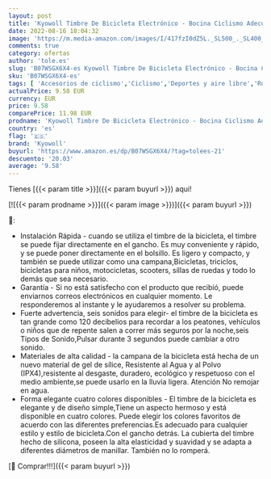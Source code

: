 ```yaml
---
layout: post
title: 'Kyowoll Timbre De Bicicleta Electrónico - Bocina Ciclismo Adecuado para Ciclismo al Aire Libre Uso Accesorios bocina de Bicicleta de Bell del Manillar Portátil eléctricos Campanas 120 dB  Negro '
date: 2022-08-16 18:04:32
image: 'https://m.media-amazon.com/images/I/417fzI0dZ5L._SL500_._SL400_.jpg'
comments: true
category: ofertas
author: 'tole.es'
slug: 'B07WSGX6X4-es Kyowoll Timbre De Bicicleta Electrónico - Bocina Ciclismo...'
sku: 'B07WSGX6X4-es'
tags: [ 'Accesorios de ciclismo','Ciclismo','Deportes y aire libre','Ropa y equipo para deportes','Timbres de ciclismo','bicicleta','kyowoll','🇪🇸', ]
actualPrice: 9.58 EUR
currency: EUR
price: 9.58
comparePrice: 11.98 EUR
prodname: 'Kyowoll Timbre De Bicicleta Electrónico - Bocina Ciclismo Adecuado para Ciclismo al Aire Libre Uso Accesorios bocina de Bicicleta de Bell del Manillar Portátil eléctricos Campanas 120 dB  Negro '
country: 'es'
flag: '🇪🇸'
brand: 'Kyowoll'
buyurl: 'https://www.amazon.es/dp/B07WSGX6X4/?tag=tolees-21'
descuento: '20.03'
average: '9.58'
---
```


Tienes [{{< param title >}}]({{< param buyurl >}}) aqui!

[![{{< param prodname >}}]({{< param image >}})]({{< param buyurl >}})

🔎:

- Instalación Rápida - cuando se utiliza el timbre de la bicicleta, el timbre se puede fijar directamente en el gancho. Es muy conveniente y rápido, y se puede poner directamente en el bolsillo. Es ligero y compacto, y también se puede utilizar como una campana,Bicicletas, triciclos, bicicletas para niños, motocicletas, scooters, sillas de ruedas y todo lo demás que sea necesario.
- Garantía - Si no está satisfecho con el producto que recibió, puede enviarnos correos electrónicos en cualquier momento. Le responderemos al instante y le ayudaremos a resolver su problema.
- Fuerte advertencia, seis sonidos para elegir- el timbre de la bicicleta es tan grande como 120 decibelios para recordar a los peatones, vehículos o niños que de repente salen a correr más seguros por la noche,seis Tipos de Sonido,Pulsar durante 3 segundos puede cambiar a otro sonido.
- Materiales de alta calidad - la campana de la bicicleta está hecha de un nuevo material de gel de sílice, Resistente al Agua y al Polvo (IPX4),resistente al desgaste, duradero, ecológico y respetuoso con el medio ambiente,se puede usarlo en la lluvia ligera. Atención No remojar en agua.
- Forma elegante cuatro colores disponibles - El timbre de la bicicleta es elegante y de diseño simple,Tiene un aspecto hermoso y está disponible en cuatro colores. Puede elegir los colores favoritos de acuerdo con las diferentes preferencias.Es adecuado para cualquier estilo y estilo de bicicleta.Con el gancho detrás. La cubierta del timbre hecho de silicona, poseen la alta elasticidad y suavidad y se adapta a diferentes diámetros de manillar. También no lo romperá.

[🛒 Comprar!!!]({{< param buyurl >}})

